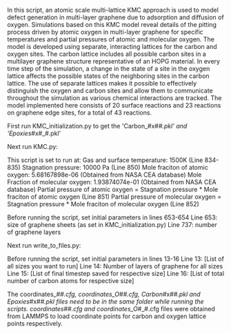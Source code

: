 In this script, an atomic scale multi-lattice KMC approach is used to model defect generation in multi-layer graphene due to adsorption and diffusion of oxygen. Simulations based on this KMC model reveal details of the pitting process driven by atomic oxygen in multi-layer graphene for specific temperatures and partial pressures of atomic and molecular oxygen. The model is developed using separate, interacting lattices for the carbon and oxygen sites. The carbon lattice includes all possible carbon sites in a multilayer graphene structure representative of an HOPG material. In every time step of the simulation, a change in the state of a site in the oxygen lattice affects the possible states of the neighboring sites in the carbon lattice. The use of separate lattices makes it possible to effectively distinguish the oxygen and carbon sites and allow them to communicate throughout the simulation as various chemical interactions are tracked. The model implemented here consists of 20 surface reactions and 23 reactions on graphene edge sites, for a total of 43 reactions.

First run KMC_initialization.py to get the 'Carbon_#x#_#.pkl' and 'Epoxies_#x#_#.pkl'

Next run KMC.py:

This script is set to run at:
Gas and surface temperature: 1500K (Line 834-835)
Stagnation pressure: 10000 Pa (Line 850)
Mole fraciton of atomic oxygen: 5.68167898e-06 (Obtained from NASA CEA database)
Mole Fraction of molecular oxygen: 1.93874074e-01 (Obtained from NASA CEA database)
Partial pressure of atomic oxygen = Stagnation pressure * Mole fraciton of atomic oxygen (Line 851)
Partial pressure of molecular oxygen = Stagnation pressure * Mole fraciton of molecular oxygen (Line 852)

Before running the script, set initial parameters in lines 653-654
Line 653: size of graphene sheets (as set in KMC_initialization.py)
Line 737: number of graphene layers

Next run write_to_files.py:

Before running the script, set initial parameters in lines 13-16
Line 13: [List of all sizes you want to run]
Line 14: Number of layers of graphene for all sizes
Line 15: [List of final timestep saved for respective size]
Line 16: [List of total number of carbon atoms for respective size]

The coordinates_#_#.cfg, coordinates_O_#_#.cfg, Carbon_#x#_#.pkl and Epoxies_#x#_#.pkl files need to be in the same folder while running the scripts.
coordinates_#_#.cfg and coordinates_O_#_#.cfg files were obtained from LAMMPS to load coordinate points for carbon and oxygen lattice points respectively.
